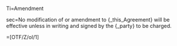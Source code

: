 Ti=Amendment

sec=No modification of or amendment to {_this_Agreement} will be effective unless in writing and signed by the {_party} to be charged.

=[OTF/Z/ol/1]
